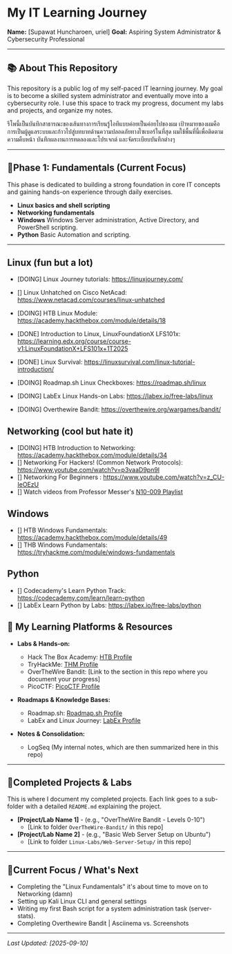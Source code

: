 # My IT Learning Journey

**Name:** [Supawat Huncharoen, uriel]
**Goal:** Aspiring System Administrator & Cybersecurity Professional

---

## 📚 About This Repository

This repository is a public log of my self-paced IT learning journey. My goal is to become a skilled system administrator and eventually move into a cybersecurity role. I use this space to track my progress, document my labs and projects, and organize my notes.

รีโพนี้เป็นบันทึกสาธารณะของเส้นทางการเรียนรู้ไอทีแบบค่อยเป็นค่อยไปของผม เป้าหมายของผมคือการเป็นผู้ดูแลระบบและก้าวไปสู่บทบาทด้านความปลอดภัยทางไซเบอร์ในที่สุด ผมใช้พื้นที่นี้เพื่อติดตามความคืบหน้า บันทึกผลงานการทดลองและโปรเจกต์ และจัดระเบียบบันทึกต่างๆ

---

## 🎯Phase 1: Fundamentals (Current Focus)

This phase is dedicated to building a strong foundation in core IT concepts and gaining hands-on experience through daily exercises.

- **Linux basics and shell scripting**
- **Networking fundamentals**
- **Windows** Windows Server administration, Active Directory, and PowerShell scripting.
- **Python** Basic Automation and scripting. 

---

## Linux (fun but a lot)
- [DOING] Linux Journey tutorials: https://linuxjourney.com/
- [] Linux Unhatched on Cisco NetAcad: https://www.netacad.com/courses/linux-unhatched
- [DOING] HTB Linux Module: https://academy.hackthebox.com/module/details/18
- [DONE] Introduction to Linux, LinuxFoundationX LFS101x: https://learning.edx.org/course/course-v1:LinuxFoundationX+LFS101x+1T2025
- [DONE] Linux Survival: https://linuxsurvival.com/linux-tutorial-introduction/
- [DOING] Roadmap.sh Linux Checkboxes: https://roadmap.sh/linux

- [DOING] LabEx Linux Hands-on Labs: https://labex.io/free-labs/linux
- [DOING] Overthewire Bandit: https://overthewire.org/wargames/bandit/

## Networking (cool but hate it)
- [DOING] HTB Introduction to Networking: https://academy.hackthebox.com/module/details/34
- [] Networking For Hackers! (Common Network Protocols): https://www.youtube.com/watch?v=p3vaaD9pn9I
- [] Networking For Beginners : https://www.youtube.com/watch?v=z_CU-IeOEzU
- [] Watch videos from Professor Messer's [N10-009 Playlist](https://youtube.com/playlist?list=PLG49S3nxzAnl_tQe3kvnmeMid0mjF8Le8&si=3rUsqmrdsNK3izh6)

## Windows
- [] HTB Windows Fundamentals: https://academy.hackthebox.com/module/details/49
- [] THB Windows Fundamentals: https://tryhackme.com/module/windows-fundamentals

## Python
- [] Codecademy's Learn Python Track: https://codecademy.com/learn/learn-python
- [] LabEx Learn Python by Labs: https://labex.io/free-labs/python

## 📘 My Learning Platforms & Resources

* **Labs & Hands-on:**
    * Hack The Box Academy: [HTB Profile](https://app.hackthebox.com/profile/#2566537)
    * TryHackMe: [THM Profile](https://tryhackme.com/p/poseidon.smash)
    * OverTheWire Bandit: [Link to the section in this repo where you document your progress]
    * PicoCTF: [PicoCTF Profile](https://play.picoctf.org/users/urielbyte)

* **Roadmaps & Knowledge Bases:**
    * Roadmap.sh: [Roadmap.sh Profile](https://roadmap.sh/u/urielbyte)
    * LabEx and Linux Journey: [LabEx Profile](https://labex.io/users/uriel0byte-11746032)

* **Notes & Consolidation:**
    * LogSeq (My internal notes, which are then summarized here in this repo)

---

## 📌Completed Projects & Labs

This is where I document my completed projects. Each link goes to a sub-folder with a detailed `README.md` explaining the project.

* **[Project/Lab Name 1]** - (e.g., "OverTheWire Bandit - Levels 0-10")
    * [Link to folder `OverTheWire-Bandit/` in this repo]
* **[Project/Lab Name 2]** - (e.g., "Basic Web Server Setup on Ubuntu")
    * [Link to folder `Linux-Labs/Web-Server-Setup/` in this repo]

---

## 📌Current Focus / What's Next

-   Completing the "Linux Fundamentals" it's about time to move on to Networking (damn)
-   Setting up Kali Linux CLI and general settings
-   Writing my first Bash script for a system administration task (server-stats).
-   Completing Overthewire Bandit | Asciinema vs. Screenshots

---

_Last Updated: [2025-09-10]_
